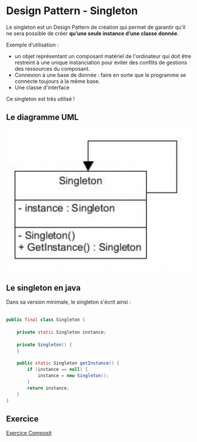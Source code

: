 # Design Pattern - Singleton

Le singleton est un Design Pattern de création qui permet de garantir qu’il ne sera possible de créer **qu’une seule instance d’une classe donnée**. 

Exemple d’utilisation : 
* un objet représentant un composant matériel de l'ordinateur qui doit être restreint à une unique instanciation pour éviter des conflits de gestions des ressources du composant.
* Connexion à une base de donnée : faire en sorte que le programme se connecte toujours à la même base.
* Une classe d'interface

Ce singleton est très utilisé ! 

## Le diagramme UML

![](./img/designPattern_singleton.png)

## Le singleton en java

Dans sa version minimale, le singleton s'écrit ainsi :

``` java

public final class Singleton {

    private static Singleton instance;

    private Singleton() {
    }

    public static Singleton getInstance() {
        if (instance == null) {
            instance = new Singleton();
        }
        return instance;
    }
}
``` 

## Exercice

[Exercice Composit](../Exercices/3.DesignPattern/composit/README.md)

